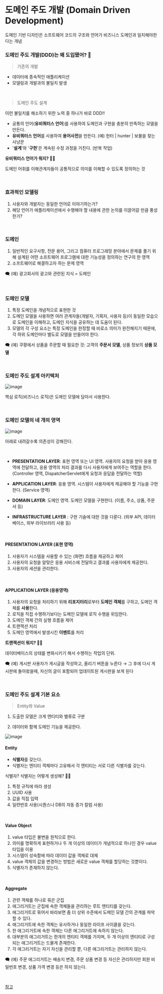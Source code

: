# 도메인 주도 개발 (Domain Driven Development)

도메인 기반 디자인은 소프트웨어 코드의 구조와 언어가 비즈니스 도메인과 일치해야한다는 개념

### 도메인 주도 개발(DDD)는 왜 도입됐어? 👀

> 기존의 개발

- 데이터에 종속적인 애플리케이션
- 모델링과 개발과의 불일치 발생

<br>

> 도메인 주도 설계

이런 불일치를 해소하기 위한 노력 중 하나가 바로 DDD‼

- 공통의 언어(**유비쿼터스 언어**)를 사용하여 도메인과 구현을 충분히 만족하는 모델을 만든다.
- **유비쿼터스 언어**를 사용하여 **용어사전**을 만든다. (예) 헌터 | hunter | 보물을 찾는 사냥꾼
- '**설계**'와 '**구현**'은 계속된 수정 과정을 거친다. (반복 작업)

**유비쿼터스 언어가 뭐지? 🙋‍♀️**

도메인 어휘를 이해관계자들이 공통적으로 의미를 이해할 수 있도록 정의하는 것

<br>

### 효과적인 모델링

1. 사용자와 개발자는 동일한 언어로 이야기하는가?
2.  해당 언어가 애플리케이션에서 수행해야 할 내용에 관한 논의를 이끌어갈 만큼 풍성한가?

<br>

### 도메인

1. 일반적인 요구사항, 전문 용어, 그리고 컴퓨터 프로그래밍 분야에서 문제를 풀기 위해 설계된 어떤 소프트웨어 프로그램에 대한 기능성을 정의하는 연구의 한 영역
2. 소프트웨어로 해결하고자 하는 문제 영역

🗨 (예) 광고회사의 광고와 관련된 지식 = 도메인

<br>

### 도메인 모델

1. 특정 도메인을 개념적으로 표현한 것
2. 도메인 모델을 사용하면 여러 관계자들(개발자, 기획자, 사용자 등)이 동일한 모습으로 도메인을 이해하고, 도메인 지식을 공유하는 데 도움이 된다.
3. 모델의 각 구성 요소는 특정 도메인을 한정할 때 비로소 의미가 완전해지기 때문에, 각 하위 도메인마다 별도로 모델을 만들어야 한다.

🗨 (예) 쿠팡에서 상품을 주문할 때 필요한 것: 고객의 **주문서 모델**, 상품 정보의 **상품 모델**

<br>

### 도메인 주도 설계 아키텍처

![image](https://user-images.githubusercontent.com/62419307/90731882-40386200-e305-11ea-89f1-13277b617018.png)

핵심 로직(비즈니스 로직)은 도메인 모델에 담아서 사용한다.

<br>

### 도메인 모델의 네 개의 영역

![image](https://user-images.githubusercontent.com/62419307/90732061-7c6bc280-e305-11ea-8809-2929c2a09ac0.png)

아래로 내려갈수록 의존성이 강해진다.

 <br>

- **PRESENTATION LAYER**: 표현 영역 또는 UI 영역. 사용자의 요청을 받아 응용 영역에 전달하고, 응용 영역의 처리 결과를 다시 사용자에게 보여주는 역할을 한다. (Controller 영역, DispatcherServlet에게 요청과 응답을 전달하는 역할)
- **APPLICATION LAYER**: 응용 영역. 시스템이 사용자에게 제공해야 할 기능을 구현한다. (Service 영역)

- **DOMAIN LAYER**: 도메인 영역. 도메인 모델을 구현한다. (이름, 주소, 상품, 주문서 등)

- **INFRASTRUCTURE LAYER** : 구현 기술에 대한 것을 다룬다. (외부 API, 데이터베이스, 외부 라이브러리 사용 등)

 <br>

#### PRESENTATION LAYER (표현 영역)

1. 사용자가 시스템을 사용할 수 있는 (화면) 흐름을 제공하고 제어
2. 사용자의 요청을 알맞은 응용 서비스에 전달하고 결과를 사용자에게 제공한다.
3. 사용자의 세션을 관리한다.

 <br>

#### APPLICATION LAYER (응용영역)

1. 사용자의 요청을 처리하기 위해 **리포지터리**로부터 **도메인 객체**를 구하고, 도메인 객체를 **사용**한다.
2. 로직을 직접 수행하기보다는 도메인 모델에 로직 수행을 위임한다.
3. 도메인 객체 간의 실행 흐름을 제어
4. 트랜잭션 처리
5. 도메인 영역에서 발생시킨 **이벤트**를 처리

**트랜잭션이 뭐지? 🙋‍♀️**

데이터베이스의 상태를 변화시키기 해서 수행하는 작업의 단위.

🗨 (예) 게시판 사용자가 게시글을 작성하고, 올리기 버튼을 누른다  → 그 후에 다시 게시판에 돌아왔을때, 자신의 글이 포함되어 업데이트된 게시판을 보게 된다

 <br>

### 도메인 주도 설계 기본 요소

> Entity와 Value

1. 도출한 모델은 크게 엔티티와 밸류로 구분

2. 데이터와 함께 도메인 기능을 제공한다.

![image](https://user-images.githubusercontent.com/62419307/90733121-1122f000-e307-11ea-974f-2d2ddf060612.png)

#### Entity

- **식별자**를 갖는다.
- 식별자는 엔티티 객체마다 고유해서 각 엔티티는 서로 다른 식별자를 갖는다.

식별자? 식별자는 어떻게 생성해? 🙋‍♀️

1. 특정 규칙에 따라 생성 
2. UUID 사용
3. 값을 직접 입력 
4. 일련번호 사용(시퀀스나 DB의 자동 증가 칼럼 사용)

<br>

#### Value Object

1. value 타입은 불변을 원칙으로 한다.
2. 의미를 명확하게 표현하거나 두 개 이상의 데이터가 개념적으로 하나인 경우 value 타입을 이용
3. 시스템이 성숙함에 따라 데이터 값을 객체로 대체
4. value 객체의 값을 변경하는 방법은 새로운 value 객체를 할당하는 것뿐이다.
5. 식별자가 존재하지 않는다.

<br>

#### Aggregate

1. 관련 객체를 하나로 묶은 군집
2. 애그리거트는 군집에 속한 객체들을 관리하는 루트 엔티티를 갖는다.
3. 애그리거트로 묶어서 바라보면 좀 더 상위 수준에서 도메인 모델 간의 관계를 파악할 수 있다.
4. 애그리거트에 속한 객체는 유사하거나 동일한 라이프 사이클을 갖는다.
5. 한 애그리거트에 속한 객체는 다른 애그리거트에 속하지 않는다.
6. 대부분의 애그리거트는 한개의 엔티티 객체를 가지며, 두 개 이상의 앤티티로 구성되는 애그리거트는 드물게 존재한다.
7. 각 애그리거트는 자기 자신을 관리할 뿐, 다른 애그리거트는 관리하지 않는다.

🗨 (예) 주문 애그리거트는 배송지 변경, 주문 상품 변경 등 자신은 관리하지만 회원 비밀번호 변경, 상품 가격 변경 등은 하지 않는다.

<br>

[참고](https://ppiyo5.tistory.com/21#recentEntries)